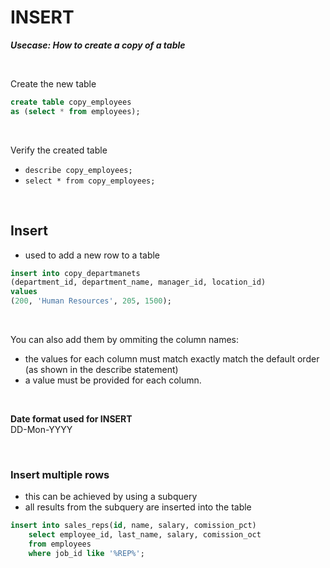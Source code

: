 # INSERT

***Usecase: How to create a copy of a table***

<br>

Create the new table

```sql
create table copy_employees
as (select * from employees);
```

<br>

Verify the created table

- `describe copy_employees;`
- `select * from copy_employees;`

<br>

## Insert

- used to add a new row to a table

```sql
insert into copy_departmanets
(department_id, department_name, manager_id, location_id)
values 
(200, 'Human Resources', 205, 1500);
```

<br>

You can also add them by ommiting the column names: 
- the values for each column must match exactly match the default order (as shown in the describe statement)
-  a value must be provided for each column.

<br>

**Date format used for INSERT** <br> 
DD-Mon-YYYY

<br>

### Insert multiple rows

- this can be achieved by using a subquery
- all results from the subquery are inserted into the table

```sql
insert into sales_reps(id, name, salary, comission_pct)
	select employee_id, last_name, salary, comission_oct
	from employees
	where job_id like '%REP%';
```